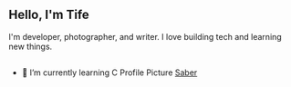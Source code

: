 ## Hello, I'm Tife 

I'm developer, photographer, and writer. I love building tech and learning new things.

## 
- 🌱 I’m currently learning C
  Profile Picture <a href="https://en.wikipedia.org/wiki/Saber_(Fate/stay_night)">Saber</a>

